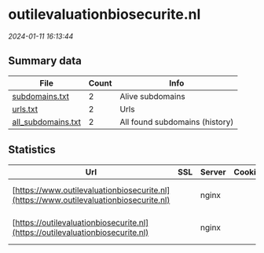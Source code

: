 # outilevaluationbiosecurite.nl
*2024-01-11 16:13:44*
## Summary data
| File       | Count | Info |
|------------|-------|------|
|[subdomains.txt](/data/outilevaluationbiosecurite.nl/subdomains.txt)|2|Alive subdomains|
|[urls.txt](/data/outilevaluationbiosecurite.nl/urls.txt)|2|Urls|
|[all_subdomains.txt](/data/outilevaluationbiosecurite.nl/all_subdomains.txt)|2|All found subdomains (history)|
## Statistics
| Url | SSL | Server | Cookie | HSTS | CSP | XFO | XXP | RP | Tech |Title |
|------------|-------|------|------|------|------|------|------|------|------|------|
|[https://www.outilevaluationbiosecurite.nl](https://www.outilevaluationbiosecurite.nl)| |nginx| |:white_check_mark: | | | | 3:white_check_mark: |Nginx|301 Moved Perman...|
|[https://outilevaluationbiosecurite.nl](https://outilevaluationbiosecurite.nl)| |nginx| |:white_check_mark: | | | | 3:white_check_mark: |HSTS Nginx|301 Moved Perman...|